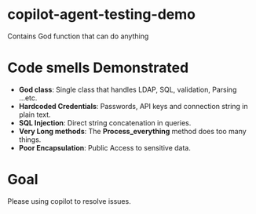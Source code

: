 # copilot-agent-testing-demo
Contains God function that can do anything

# Code smells Demonstrated
- **God class**: Single class that handles LDAP, SQL, validation, Parsing ...etc.
- **Hardcoded Credentials**: Passwords, API keys and connection string in plain text.
- **SQL Injection**: Direct string concatenation in queries.
- **Very Long methods**: The **Process_everything** method does too many things.
- **Poor Encapsulation**: Public Access to sensitive data.

# Goal
Please using copilot to resolve issues.